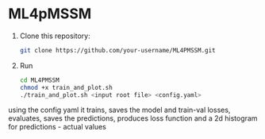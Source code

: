 # ML4pMSSM

1. Clone this repository:
   ```bash
   git clone https://github.com/your-username/ML4PMSSM.git
   ```
2. Run
   ```bash
   cd ML4PMSSM
   chmod +x train_and_plot.sh
   ./train_and_plot.sh <input root file> <config.yaml>
   ```
using the config yaml it trains, saves the model and train-val losses, evaluates, saves the predictions, produces loss function and a 2d histogram for predictions - actual values
